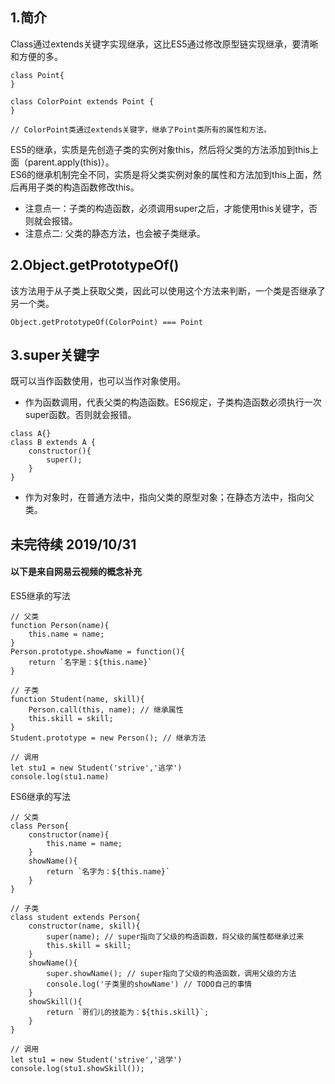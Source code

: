 ## 1.简介
Class通过extends关键字实现继承，这比ES5通过修改原型链实现继承，要清晰和方便的多。
```
class Point{
}

class ColorPoint extends Point {
}

// ColorPoint类通过extends关键字，继承了Point类所有的属性和方法。
```
ES5的继承，实质是先创造子类的实例对象this，然后将父类的方法添加到this上面（parent.apply(this)）。    
ES6的继承机制完全不同，实质是将父类实例对象的属性和方法加到this上面，然后再用子类的构造函数修改this。

+ 注意点一：子类的构造函数，必须调用super之后，才能使用this关键字，否则就会报错。
+ 注意点二: 父类的静态方法，也会被子类继承。

## 2.Object.getPrototypeOf()
该方法用于从子类上获取父类，因此可以使用这个方法来判断，一个类是否继承了另一个类。
```
Object.getPrototypeOf(ColorPoint) === Point
```
## 3.super关键字
既可以当作函数使用，也可以当作对象使用。
+ 作为函数调用，代表父类的构造函数。ES6规定，子类构造函数必须执行一次super函数。否则就会报错。
```
class A{}
class B extends A {
    constructor(){
        super();
    }
}
```
+ 作为对象时，在普通方法中，指向父类的原型对象；在静态方法中，指向父类。

## 未完待续 2019/10/31

#### 以下是来自网易云视频的概念补充
ES5继承的写法
```
// 父类
function Person(name){
    this.name = name;
}
Person.prototype.showName = function(){
    return `名字是：${this.name}`
}

// 子类
function Student(name, skill){
    Person.call(this, name); // 继承属性
    this.skill = skill;
}
Student.prototype = new Person(); // 继承方法

// 调用
let stu1 = new Student('strive','逃学')
console.log(stu1.name)
```
ES6继承的写法
```
// 父类
class Person{
    constructor(name){
        this.name = name;
    }
    showName(){
        return `名字为：${this.name}`
    }
}

// 子类
class student extends Person{
    constructor(name, skill){
        super(name); // super指向了父级的构造函数，将父级的属性都继承过来
        this.skill = skill;
    }
    showName(){
        super.showName(); // super指向了父级的构造函数，调用父级的方法
        console.log('子类里的showName') // TODO自己的事情
    }
    showSkill(){
        return `哥们儿的技能为：${this.skill}`;
    }
}

// 调用
let stu1 = new Student('strive','逃学')
console.log(stu1.showSkill());

```